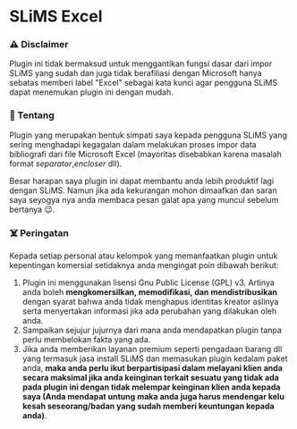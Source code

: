 # SLiMS Excel
### ⚠️ Disclaimer
Plugin ini tidak bermaksud untuk menggantikan fungsi dasar dari impor SLiMS yang sudah dan juga tidak berafiliasi dengan Microsoft hanya sebatas memberi label "Excel" sebagai kata kunci agar pengguna SLiMS dapat menemukan plugin ini dengan mudah.

### 📨 Tentang
Plugin yang merupakan bentuk simpati saya kepada pengguna SLiMS yang sering menghadapi kegagalan dalam melakukan proses impor data bibliografi dari file Microsoft Excel (mayoritas disebabkan karena masalah format *separator*,*encloser* dll).

Besar harapan saya plugin ini dapat membantu anda lebih produktif lagi dengan SLiMS. Namun jika ada kekurangan mohon dimaafkan dan saran saya seyogya nya anda membaca pesan galat apa yang muncul sebelum bertanya 😉.

### ☠️ Peringatan
Kepada setiap personal atau kelompok yang memanfaatkan plugin untuk kepentingan komersial setidaknya anda mengingat poin dibawah berikut:
1. Plugin ini menggunakan lisensi Gnu Public License (GPL) v3. Artinya anda boleh **mengkomersilkan, memodifikasi, dan mendistribusikan** dengan syarat bahwa anda tidak menghapus identitas kreator aslinya serta menyertakan informasi jika ada perubahan yang dilakukan oleh anda.
2. Sampaikan sejujur jujurnya dari mana anda mendapatkan plugin tanpa perlu membelokan fakta yang ada.
3. Jika anda memberikan layanan premium seperti pengadaan barang dll yang termasuk jasa install SLiMS dan memasukan plugin kedalam paket anda, **maka anda perlu ikut berpartisipasi dalam melayani klien anda secara maksimal jika anda keinginan terkait sesuatu yang tidak ada pada plugin ini dengan tidak melempar keinginan klien anda kepada saya (Anda mendapat untung maka anda juga harus mendengar kelu kesah seseorang/badan yang sudah memberi keuntungan kepada anda)**.